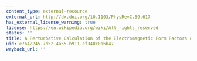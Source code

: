 ```yaml
---
content_type: external-resource
external_url: http://dx.doi.org/10.1103/PhysRevC.59.617
has_external_license_warning: true
license: https://en.wikipedia.org/wiki/All_rights_reserved
status: ''
title: A Perturbative Calculation of the Electromagnetic Form Factors of the Deuteron
uid: e7642245-7d52-4a55-b911-ef340c0a6b47
wayback_url: ''
---
```

